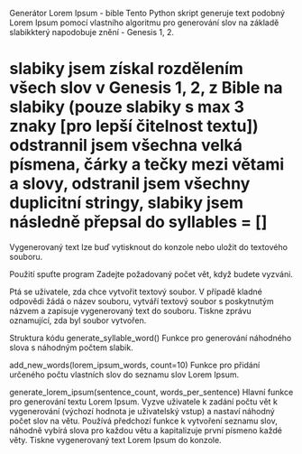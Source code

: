 Generátor Lorem Ipsum - bible
Tento Python skript generuje text podobný Lorem Ipsum pomocí vlastního algoritmu pro generování slov na základě slabikkterý napodobuje znění - Genesis 1, 2. 

# slabiky jsem získal rozdělením všech slov v Genesis 1, 2, z Bible na slabiky (pouze slabiky s max 3 znaky [pro lepší čitelnost textu]) odstrannil jsem všechna velká písmena, čárky a tečky mezi větami a slovy, odstranil jsem všechny duplicitní stringy, slabiky jsem následně přepsal do syllables = []

Vygenerovaný text lze buď vytisknout do konzole nebo uložit do textového souboru.

Použití
spuťte program
Zadejte požadovaný počet vět, když budete vyzváni.

Ptá se uživatele, zda chce vytvořit textový soubor.
V případě kladné odpovědi žádá o název souboru, vytváří textový soubor s poskytnutým názvem a zapisuje vygenerovaný text do souboru.
Tiskne zprávu oznamující, zda byl soubor vytvořen.

Struktura kódu
generate_syllable_word()
Funkce pro generování náhodného slova s náhodným počtem slabik.

add_new_words(lorem_ipsum_words, count=10)
Funkce pro přidání určeného počtu vlastních slov do seznamu slov Lorem Ipsum.

generate_lorem_ipsum(sentence_count, words_per_sentence)
Hlavní funkce pro generování textu Lorem Ipsum.
Vyzve uživatele k zadání počtu vět k vygenerování (výchozí hodnota je uživatelský vstup) a nastaví náhodný počet slov na větu.
Používá předchozí funkce k vytvoření seznamu slov, náhodně vybírá slova pro každou větu a kapitalizuje první písmeno každé věty.
Tiskne vygenerovaný text Lorem Ipsum do konzole.



